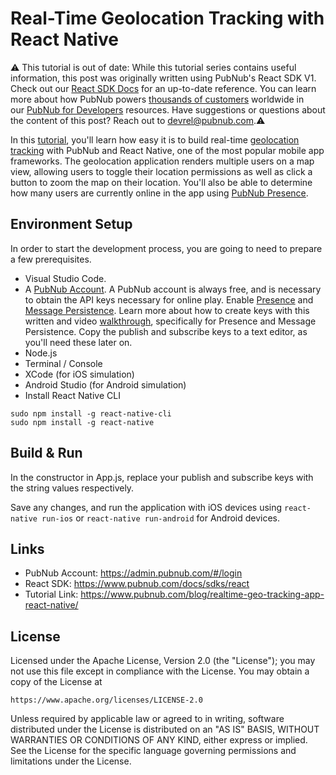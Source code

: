 # Real-Time Geolocation Tracking with React Native #

⚠️ This tutorial is out of date: While this tutorial series contains useful information, this post was originally written using PubNub's React SDK V1. Check out our [React SDK Docs](https://www.pubnub.com/docs/sdks/react) for an up-to-date reference. You can learn more about how PubNub powers [thousands of customers](https://www.pubnub.com/customers/) worldwide in our [PubNub for Developers](https://www.pubnub.com/developers/) resources. Have suggestions or questions about the content of this post? Reach out to devrel@pubnub.com.⚠️

In this [tutorial](https://www.pubnub.com/blog/realtime-geo-tracking-app-react-native/), you'll learn how easy it is to build real-time [geolocation tracking](https://www.pubnub.com/use-case/geolocation/) with PubNub and React Native, one of the most popular mobile app frameworks. The geolocation application renders multiple users on a map view, allowing users to toggle their location permissions as well as click a button to zoom the map on their location. You'll also be able to determine how many users are currently online in the app using [PubNub Presence](https://www.pubnub.com/docs/general/presence/overview).

## Environment Setup
In order to start the development process, you are going to need to prepare a few prerequisites.
* Visual Studio Code.
* A [PubNub Account](https://admin.pubnub.com/#/login). A PubNub account is always free, and is necessary to obtain the API keys necessary for online play. Enable [Presence](https://www.pubnub.com/how-to/admin-portal-presence/) and [Message Persistence](https://www.pubnub.com/how-to/admin-portal-persistence/). Learn more about how to create keys with this written and video [walkthrough](https://www.pubnub.com/how-to/admin-portal-create-keys/), specifically for Presence and Message Persistence. Copy the publish and subscribe keys to a text editor, as you'll need these later on.
* Node.js
* Terminal / Console
* XCode (for iOS simulation)
* Android Studio (for Android simulation)
* Install React Native CLI
```
sudo npm install -g react-native-cli
sudo npm install -g react-native
```
## Build & Run

In the constructor in App.js, replace your publish and subscribe keys with the string values respectively. 

Save any changes, and run the application with iOS devices using ```react-native run-ios``` or ```react-native run-android``` for Android devices.

## Links
- PubNub Account: https://admin.pubnub.com/#/login
- React SDK: https://www.pubnub.com/docs/sdks/react
- Tutorial Link: https://www.pubnub.com/blog/realtime-geo-tracking-app-react-native/

## License
Licensed under the Apache License, Version 2.0 (the "License");
you may not use this file except in compliance with the License.
You may obtain a copy of the License at

    https://www.apache.org/licenses/LICENSE-2.0

Unless required by applicable law or agreed to in writing, software
distributed under the License is distributed on an "AS IS" BASIS,
WITHOUT WARRANTIES OR CONDITIONS OF ANY KIND, either express or implied.
See the License for the specific language governing permissions and
limitations under the License.
